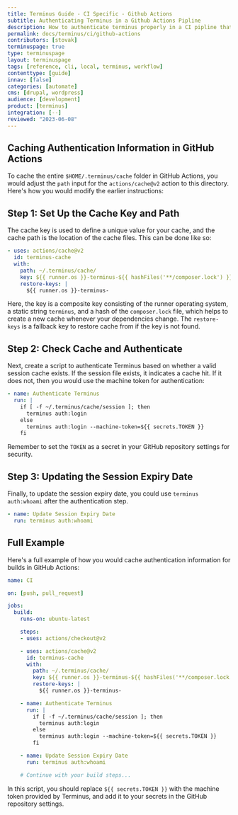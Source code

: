 ```yaml
---
title: Terminus Guide - CI Specific - Github Actions
subtitle: Authenticating Terminus in a Github Actions Pipline
description: How to authenticate terminus properly in a CI pipline that avoids errors from authenticating too many times.
permalink: docs/terminus/ci/github-actions
contributors: [stovak]
terminuspage: true
type: terminuspage
layout: terminuspage
tags: [reference, cli, local, terminus, workflow]
contenttype: [guide]
innav: [false]
categories: [automate]
cms: [drupal, wordpress]
audience: [development]
product: [terminus]
integration: [--]
reviewed: "2023-06-08"
---
```


## Caching Authentication Information in GitHub Actions

To cache the entire `$HOME/.terminus/cache` folder in GitHub Actions, you would adjust the `path` input for the `actions/cache@v2` action to this directory. Here's how you would modify the earlier instructions:

## Step 1: Set Up the Cache Key and Path

The cache key is used to define a unique value for your cache, and the cache path is the location of the cache files. This can be done like so:

```yaml:title=.github/workflows/terminus-cache-auth.yml
- uses: actions/cache@v2
  id: terminus-cache
  with:
    path: ~/.terminus/cache/
    key: ${{ runner.os }}-terminus-${{ hashFiles('**/composer.lock') }}
    restore-keys: |
      ${{ runner.os }}-terminus-
```

Here, the key is a composite key consisting of the runner operating system, a static string `terminus`, and a hash of the `composer.lock` file, which helps to create a new cache whenever your dependencies change. The `restore-keys` is a fallback key to restore cache from if the key is not found.

## Step 2: Check Cache and Authenticate

Next, create a script to authenticate Terminus based on whether a valid session cache exists. If the session file exists, it indicates a cache hit. If it does not, then you would use the machine token for authentication:

```yaml:title=.github/workflows/terminus-cache-auth.yml
- name: Authenticate Terminus
  run: |
    if [ -f ~/.terminus/cache/session ]; then
      terminus auth:login
    else
      terminus auth:login --machine-token=${{ secrets.TOKEN }}
    fi
```

Remember to set the `TOKEN` as a secret in your GitHub repository settings for security.

## Step 3: Updating the Session Expiry Date

Finally, to update the session expiry date, you could use `terminus auth:whoami` after the authentication step.

```yaml:title=.github/workflows/terminus-cache-auth.yml
- name: Update Session Expiry Date
  run: terminus auth:whoami
```

## Full Example

Here's a full example of how you would cache authentication information for builds in GitHub Actions:

```yaml:title=.github/workflows/terminus-cache-auth.yml
name: CI

on: [push, pull_request]

jobs:
  build:
    runs-on: ubuntu-latest

    steps:
    - uses: actions/checkout@v2

    - uses: actions/cache@v2
      id: terminus-cache
      with:
        path: ~/.terminus/cache/
        key: ${{ runner.os }}-terminus-${{ hashFiles('**/composer.lock') }}
        restore-keys: |
          ${{ runner.os }}-terminus-

    - name: Authenticate Terminus
      run: |
        if [ -f ~/.terminus/cache/session ]; then
          terminus auth:login
        else
          terminus auth:login --machine-token=${{ secrets.TOKEN }}
        fi

    - name: Update Session Expiry Date
      run: terminus auth:whoami

    # Continue with your build steps...
```

In this script, you should replace `${{ secrets.TOKEN }}` with the machine token provided by Terminus, and add it to your secrets in the GitHub repository settings.
